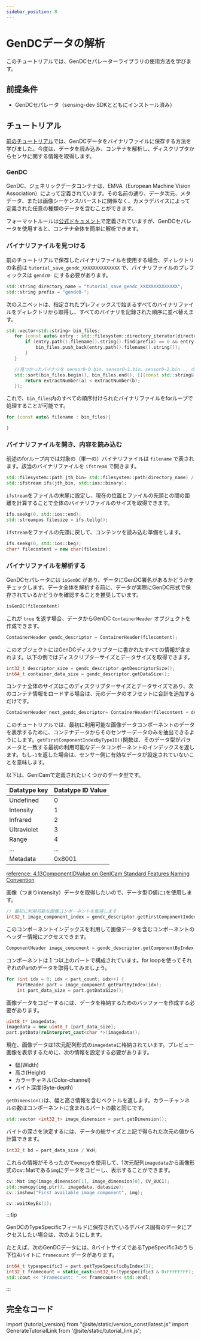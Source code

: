 ```yaml
---
sidebar_position: 8
---
```


# GenDCデータの解析

このチュートリアルでは、GenDCセパレーターライブラリの使用方法を学びます。

## 前提条件

* GenDCセパレータ（sensing-dev SDKとともにインストール済み）

## チュートリアル

[前のチュートリアル](save-gendc)では、GenDCデータをバイナリファイルに保存する方法を学びました。今度は、データを読み込み、コンテナを解析し、ディスクリプタからセンサに関する情報を取得します。

### GenDC

GenDC、ジェネリックデータコンテナは、EMVA（European Machine Vision Association）によって定義されています。その名前の通り、データ次元、メタデータ、または画像シーケンス/バーストに関係なく、カメラデバイスによって定義された任意の種類のデータを含むことができます。

フォーマットルールは[公式ドキュメント](https://www.emva.org/wp-content/uploads/GenICam_GenDC_v1_1.pdf)で定義されていますが、GenDCセパレータを使用すると、コンテナ全体を簡単に解析できます。

### バイナリファイルを見つける

前のチュートリアルで保存したバイナリファイルを使用する場合、ディレクトリの名前は `tutorial_save_gendc_XXXXXXXXXXXXXX` で、バイナリファイルのプレフィックスは `gendc0-` にする必要があります。

```c++
std::string directory_name = "tutorial_save_gendc_XXXXXXXXXXXXXX";
std::string prefix = "gendc0-";
```

次のスニペットは、指定されたプレフィックスで始まるすべてのバイナリファイルをディレクトリから取得し、すべてのバイナリを記録された順序に並べ替えます。

```c++
std::vector<std::string> bin_files;
   for (const auto& entry : std::filesystem::directory_iterator(directory_name)) {
       if (entry.path().filename().string().find(prefix) == 0 && entry.is_regular_file() && entry.path().extension() == ".bin") {
           bin_files.push_back(entry.path().filename().string());
       }
   }

   //見つかったバイナリを sensor0-0.bin、sensor0-1.bin、sensor0-2.bin... のように並べ替えます
   std::sort(bin_files.begin(), bin_files.end(), [](const std::string& a, const std::string& b) {
       return extractNumber(a) < extractNumber(b);
   });
```

これで、`bin_files`内のすべての順序付けられたバイナリファイルをforループで処理することが可能です。

```c++
for (const auto& filename : bin_files){

}
```

### バイナリファイルを開き、内容を読み込む

前述のforループ内では対象の（単一の）バイナリファイルは `filename` で表されます。該当のバイナリファイルを `ifstream` で開きます。

```c++
std::filesystem::path jth_bin= std::filesystem::path(directory_name) / std::filesystem::path(filename);
std::ifstream ifs(jth_bin, std::ios::binary);
```

`ifstream`をファイルの末尾に設定し、現在の位置とファイルの先頭との間の距離を計算することで全体のバイナリファイルのサイズを取得できます。

```c++
ifs.seekg(0, std::ios::end);
std::streampos filesize = ifs.tellg();
```

`ifstream`をファイルの先頭に戻して、コンテンツを読み込む準備をします。

```c++
ifs.seekg(0, std::ios::beg);
char* filecontent = new char[filesize];
```

### バイナリファイルを解析する

GenDCセパレータには `isGenDC` があり、データにGenDC署名があるかどうかをチェックします。データ全体を解析する前に、データが実際にGenDC形式で保存されているかどうかを確認することを推奨しています。

```c++
isGenDC(filecontent)
```

これが `true` を返す場合、データからGenDC `ContainerHeader` オブジェクトを作成できます。
```c++
ContainerHeader gendc_descriptor = ContainerHeader(filecontent);
```

このオブジェクトにはGenDCディスクリプターに書かれたすべての情報が含まれます。以下の例ではディスクリプターサイズとデータサイズを取得できます。
```c++
int32_t descriptor_size = gendc_descriptor.getDescriptorSize();
int64_t container_data_size = gendc_descriptor.getDataSize();
```

コンテナ全体のサイズはこのディスクリプターサイズとデータサイズであり、次のコンテナ情報をロードする場合は、元のデータのオフセットに合計を追加するだけです。
```c++
ContainerHeader next_gendc_descriptor= ContainerHeader(filecontent + descriptor_size + data_size);
```

このチュートリアルでは、最初に利用可能な画像データコンポーネントのデータを表示するために、コンテナデータからそのセンサーデータのみを抽出できるようにします。`getFirstComponentIndexByTypeID()`関数は、そのデータ型がパラメータと一致する最初の利用可能なデータコンポーネントのインデックスを返します。もし`-1`を返した場合は、センサー側に有効なデータが設定されていないことを意味します。

以下は、GenICamで定義されたいくつかのデータ型です。

| Datatype key | Datatype ID Value |
|--------------|-------------------|
| Undefined    | 0                 |
| Intensity    | 1                 |
| Infrared     | 2                 |
| Ultraviolet  | 3                 |
| Range        | 4                 |
| ...          | ...               |
| Metadata     | 0x8001            |

[reference: 4.13ComponentIDValue on GenICam Standard Features Naming Convention](https://www.emva.org/wp-content/uploads/GenICam_SFNC_v2_7.pdf)


画像（つまりintensity）データを取得したいので、データ型ID値に`1`を使用します。

```c++
// 最初に利用可能な画像コンポーネントを取得します
int32_t image_component_index = gendc_descriptor.getFirstComponentIndexByTypeID(1);
```

このコンポーネントインデックスを利用して画像データを含むコンポーネントのヘッダー情報にアクセスできます。

```c++
ComponentHeader image_component = gendc_descriptor.getComponentByIndex(image_component_index);
```

コンポーネントは１つ以上のパートで構成されています。for loopを使ってそれぞれのPartのデータを取得してみましょう。
```c++
for (int idx = 0; idx < part_count; idx++) {
    PartHeader part = image_component.getPartByIndex(idx);
    int part_data_size = part.getDataSize();
```

画像データをコピーするには、データを格納するためのバッファーを作成する必要があります。
```c++
uint8_t* imagedata;
imagedata = new uint8_t [part_data_size];
part.getData(reinterpret_cast<char *>(imagedata));
```

現在、画像データは1次元配列形式の`imagedata`に格納されています。プレビュー画像を表示するために、次の情報を設定する必要があります。
* 幅(Width)
* 高さ(Height)
* カラーチャネル(Color-channel)
* バイト深度(Byte-depth)

`getDimension()`は、幅と高さ情報を含むベクトルを返します。カラーチャンネルの数はコンポーネントに含まれるパートの数と同じです。
```c++
std::vector <int32_t> image_dimension = part.getDimension();
```

バイトの深さを決定するには、データの総サイズと上記で得られた次元の値から計算できます。
```c++
int32_t bd = part_data_size / WxH;
```

これらの情報がそろったので`memcpy`を使用して、1次元配列`imagedata`から画像形式のcv::Matである`img`にデータをコピーし、表示することができます。

```c++
cv::Mat img(image_dimension[1], image_dimension[0], CV_8UC1);
std::memcpy(img.ptr(), imagedata, datasize);
cv::imshow("First available image component", img);

cv::waitKeyEx(1);
```

:::tip

GenDCのTypeSpecificフィールドに保存されているデバイス固有のデータにアクセスしたい場合は、次のようにします。

たとえば、次のGenDCデータには、8バイトサイズであるTypeSpecific3のうち下位4バイトに `framecount` データがあります。

```c++
int64_t typespecific3 = part.getTypeSpecificByIndex(3);
int32_t framecount = static_cast<int32_t>(typespecific3 & 0xFFFFFFFF);
std::cout << "Framecount: " << framecount<< std::endl;          
```
:::


## 完全なコード

import {tutorial_version} from "@site/static/version_const/latest.js"
import GenerateTutorialLink from '@site/static/tutorial_link.js';

<GenerateTutorialLink language="cpp" tag={tutorial_version} tutorialfile="tutorial5_parse_gendc_data" />

